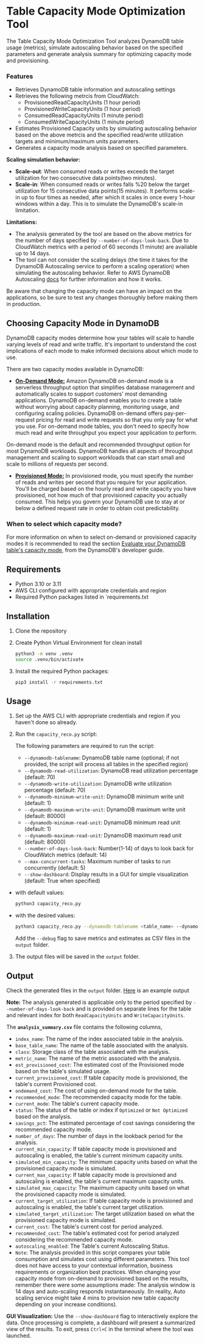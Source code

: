 # Table Capacity Mode Optimization Tool

The Table Capacity Mode Optimization Tool analyzes DynamoDB table usage (metrics), simulate autoscaling behavior based on the specified parameters and generate analysis summary for optimizing capacity mode and provisioning.

### Features

- Retrieves DynamoDB table information and autoscaling settings
- Retrieves the following metrcis from CloudWatch:
  - ProvisionedReadCapacityUnits (1 hour period)
  - ProvisionedWriteCapacityUnits (1 hour period)
  - ConsumedReadCapacityUnits (1 minute period)
  - ConsumedWriteCapacityUnits (1 minute period)
- Estimates Provisioned Capacity units by simulating autoscaling behavior based on the above metrcis and the specified read/write utilization targets and minimum/maximum units parameters.
- Generates a capacity mode analysis based on specified parameters.

**Scaling simulation behavior:**

- **Scale-out**: When consumed reads or writes exceeds the target utilization for two consecutive data points(two minutes).
- **Scale-in**: When consumed reads or writes falls %20 below the target utilization for 15 consecutive data points(15 minutes). It performs scale-in up to four times as needed, after which it scales in once every 1-hour windows within a day. This is to simulate the DynamoDB's scale-in limitation.

**Limitations:**

- The analysis generated by the tool are based on the above metrics for the number of days specified by `--number-of-days-look-back`. Due to CloudWatch metrics with a period of 60 seconds (1 minute) are available up to 14 days.
- The tool can not consider the scaling delays (the time it takes for the DynamoDB Autoscaling service to perform a scaling operation) when simulating the autoscaling behavior. Refer to AWS DynamoDB Autoscaling [docs](https://docs.aws.amazon.com/amazondynamodb/latest/developerguide/AutoScaling.html) for further information and how it works.

Be aware that changing the capacity mode can have an impact on the applications, so be sure to test any changes thoroughly before making them in production.

## Choosing Capacity Mode in DynamoDB

DynamoDB capacity modes determine how your tables will scale to handle varying levels of read and write traffic. It's important to understand the cost implications of each mode to make informed decisions about which mode to use.

There are two capacity modes available in DynamoDB:

- [**On-Demand Mode:**](https://docs.aws.amazon.com/amazondynamodb/latest/developerguide/HowItWorks.ReadWriteCapacityMode.html#HowItWorks.OnDemand) Amazon DynamoDB on-demand mode is a serverless throughput option that simplifies database management and automatically scales to support customers' most demanding applications. DynamoDB on-demand enables you to create a table without worrying about capacity planning, monitoring usage, and configuring scaling policies. DynamoDB on-demand offers pay-per-request pricing for read and write requests so that you only pay for what you use. For on-demand mode tables, you don't need to specify how much read and write throughput you expect your application to perform.

On-demand mode is the default and recommended throughput option for most DynamoDB workloads. DynamoDB handles all aspects of throughput management and scaling to support workloads that can start small and scale to millions of requests per second.

- [**Provisioned Mode:**](https://docs.aws.amazon.com/amazondynamodb/latest/developerguide/HowItWorks.ReadWriteCapacityMode.html#HowItWorks.ProvisionedThroughput.Manual) In provisioned mode, you must specify the number of reads and writes per second that you require for your application. You'll be charged based on the hourly read and write capacity you have provisioned, not how much of that provisioned capacity you actually consumed. This helps you govern your DynamoDB use to stay at or below a defined request rate in order to obtain cost predictability.

### When to select which capacity mode?

For more information on when to select on-demand or provisioned capacity modes it is recommended to read the section [Evaluate your DynamoDB table's capacity mode](https://docs.aws.amazon.com/amazondynamodb/latest/developerguide/CostOptimization_TableCapacityMode.html), from the DynamoDB's developer guide.

## Requirements

- Python 3.10 or 3.11
- AWS CLI configured with appropriate credentials and region
- Required Python packages listed in `requirements.txt

## Installation

1. Clone the repository
2. Create Python Virtual Environment for clean install

   ```sh
   python3 -m venv .venv
   source .venv/bin/activate
   ```

3. Install the required Python packages:

   ```sh
   pip3 install -r requirements.txt
   ```

## Usage

1. Set up the AWS CLI with appropriate credentials and region if you haven't done so already.
2. Run the `capacity_reco.py` script:

   The following parameters are required to run the script:

   - `--dynamodb-tablename`: DynamoDB table name (optional; if not provided, the script will process all tables in the specified region)
   - `--dynamodb-read-utilization`: DynamoDB read utilization percentage (default: 70)
   - `--dynamodb-write-utilization`: DynamoDB write utilization percentage (default: 70)
   - `--dynamodb-minimum-write-unit`: DynamoDB minimum write unit (default: 1)
   - `--dynamodb-maximum-write-unit`: DynamoDB maximum write unit (default: 80000)
   - `--dynamodb-minimum-read-unit`: DynamoDB minimum read unit (default: 1)
   - `--dynamodb-maximum-read-unit`: DynamoDB maximum read unit (default: 80000)
   - `--number-of-days-look-back`: Number(1-14) of days to look back for CloudWatch metrics (default: 14)
   - `--max-concurrent-tasks`: Maximum number of tasks to run concurrently (default: 5)
   - `--show-dashboard`: Display results in a GUI for simple visualization (default: True when specified)

- with default values:

  ```sh
  python3 capacity_reco.py
  ```

- with the desired values:

  ```sh
  python3 capacity_reco.py --dynamodb-tablename <table_name> --dynamodb-read-utilization <read_utilization> --dynamodb-write-utilization <write_utilization> --dynamodb-minimum-write-unit <minimum_write_unit> --dynamodb-maximum-write-unit <maximum_write_unit> --dynamodb-minimum-read-unit <minimum_read_unit> --dynamodb-maximum-read-unit <maximum_read_unit> --number-of-days-look-back <number_of_days_look_back> --max-concurrent-tasks <max_concurrent_tasks> --show-dashboard [--debug] 
  ```

  Add the `--debug` flag to save metrics and estimates as CSV files in the `output` folder.

3. The output files will be saved in the `output` folder.

## Output

Check the generated files in the `output` folder. [Here](static/analysis_summary.csv) is an example output

**Note:** The analysis generated is applicable only to the period specified by `--number-of-days-look-back` and is provided on separate lines for the table and relevant index for both `ReadCapacityUnits` and `WriteCapacityUnits`.

The **`analysis_summary.csv`** file contains the following columns,

- `index_name`: The name of the index associated table in the analysis.
- `base_table_name`: The name of the table associated with the analysis.
- `class`: Storage class of the table associated with the analysis.
- `metric_name`: The name of the metric associated with the analysis.
- `est_provisioned_cost`: The estimated cost of the Provisioned mode based on the table's simulated usage.
- `current_provisioned_cost`: If table capacity mode is provisioned, the table's current Provisioned cost.
- `ondemand_cost`: The cost of using on-demand mode for the table.
- `recommended_mode`: The recommended capacity mode for the table.
- `current_mode`: The table's current capacity mode.
- `status`: The status of the table or index if `Optimized` or `Not Optimized` based on the analysis.
- `savings_pct`: The estimated percentage of cost savings considering the recommended capacity mode.
- `number_of_days`: The number of days in the lookback period for the analysis.
- `current_min_capacity`: If table capacity mode is provisioned and autoscaling is enabled, the table's current minimum capacity units.
- `simulated_min_capacity`: The minimum capacity units based on what the provisioned capacity mode is simulated.
- `current_max_capacity`: If table capacity mode is provisioned and autoscaling is enabled, the table's current maximum capacity units.
- `simulated_max_capacity`: The maximum capacity units based on what the provisioned capacity mode is simulated.
- `current_target_utilization`: If table capacity mode is provisioned and autoscaling is enabled, the table's current target utilization.
- `simulated_target_utilization`: The target utilization based on what the provisioned capacity mode is simulated.
- `current_cost`: The table's current cost for period analyzed.
- `recommended_cost`: The table's estimated cost for period analyzed considering the recommended capacity mode.
- `autoscaling_enabled`: The Table's current Autoscaling Status.
- `Note`: The analysis provided in this script compares your table consumption and simulates cost using different parameters. This tool does not have access to your contextual information, business requirements or organization best practices. When changing your capacity mode from on-demand to provisioned based on the results, remember there were some assumptions made: The analysis window is 14 days and auto-scaling responds instantaneously. (In reality, Auto scaling service might take 4 mins to provision new table capacity depending on your increase conditions).

**GUI Visualization:** Use the `--show-dashboard` flag to interactively explore the data. Once processing is complete, a dashboard will present a summarized view of the results. To exit, press `Ctrl+C` in the terminal where the tool was launched.
